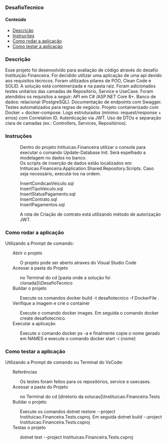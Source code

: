 <h3><b>DesafioTecnico</b></h3>

<!---->
<h4>Conteúdo</h4>
<ul>
	<li><a href="#descricao">Descrição</a><br></li>
	<li><a href="#instrucoes">Instruções</a><br></li>
	<li><a href="#rodar">Como rodar a aplicação </a><br></li>
	<li><a href="#testar">Como testar a aplicação </a><br></li>
</ul>



<!---->
<h3 id="descricao">Descrição</h3>
<p> Esse projeto foi desenvolvido para avaliação de código através do desafio Instituição Financeira.
Foi decidido utilizar uma aplicação de uma api devido aos requisitos técnicos.
  Foram utilizados pilares de POO, Clean Code e SOLID.
  A solução está conteinerizada e na pasta raiz.
  Foram adicionados testes unitários das camadas de Repositório, Service e UseCase.
  Foram atendidos os requisitos a seguir:
  API em C# /ASP.NET Core 8+.
  Banco de dados: relacional (PostgreSQL).
  Documentação de endpoints com Swagger.
  Testes automatizados para regras de negócio.
  Projeto containerizado com Docker + docker-compose.
  Logs estruturados (mínimo: request/response + erros) com Correlation ID.
  Autenticação via JWT.
  Uso de DTOs e separação clara de camadas (ex.: Controllers, Services, Repositórios).
</p>


<!---->
<h3 id="instrucoes">Instruções</h3>
<ul style="list-style: none;">  
	<li></li>
		<ul style="list-style: none;"> 
			<li>Dentro do projeto Intituicao.Financeira utilizar o console para executar o comando Update-Database Init. Será espelhado a modelagem no dados no banco.</li>
			<li>Os scripts de inserção de dados estão localizados em: Intituicao.Financeira.Application.Shared.Repository.Scripts. Caso seja necessário, executá-los na ordem.</li>
		</ul>    
    <li></li>
		<ul style="list-style: none;">
			<li>InsertCondicaoVeiculo.sql</li>	
			<li>InsertTipoVeiculo.sql</li>	
			<li>InsertStatusPagamento.sql</li>	
			<li>InsertContrato.sql</li>	
			<li>InsertPagamentos.sql</li>	
		</ul>	
        <li></li>
    <ul style="list-style: none;"> 
			<li>A rota de Criação de contrato está utilizando método de autorização JWT.</li>
		</ul>    
    <li></li>			
</ul>

<!---->
<h3 id="rodar">Como rodar a aplicação</h3>
<p>Utilizando a Prompt de comando:</p>
<ul style="list-style: none;">	
	<li>Abrir o projeto</li>
		<ul style="list-style: none;">	
			<li> O projeto pode ser aberto atraves do Visual Studio Code </li>
		</ul>	
	<li>Acessar a pasta do Projeto</li>
		<ul style="list-style: none;">	
			<li> no Terminal do cd [pasta onde a solução foi clonada]\\DesafioTecnico </li>
		</ul>	
	<li>Buildar o projeto</li>
		<ul style="list-style: none;">	
			<li>	Execute os comandos docker build -t desafiotecnico -f DockerFile . </li>
		</ul>	
	<li>Verifique a imagem e crie o container </li>
		<ul style="list-style: none;">	
			<li>	Execute o comando docker images. Em seguida o comando docker create desafiotecnico. </li>
		</ul>	
	<li>Executar a aplicação</li>
		<ul style="list-style: none;">
			<li>	Execute o comando docker ps -a e finalmente copie o nome gerado em NAMES e execute o comando docker start -i {nome}</li>
		</ul>
</ul>	

<h3 id="Testar">Como testar a aplicação</h3>
<p>Utilizando a Prompt de comando ou Terminal do VsCode:</p>
<ul style="list-style: none;">	
	<li>Referências</li>
		<ul style="list-style: none;">	
			<li> Os testes foram feitos para os repositórios, service e usecases.</li>
		</ul>		
	<li>Acessar a pasta do Projeto</li>
		<ul style="list-style: none;">	
			<li> no Terminal do cd [diretorio da solucao]\Instituicao.Financeira.Tests </li>
		</ul>	
	<li>Buildar o projeto</li>
		<ul style="list-style: none;">	
			<li>	Execute os comandos dotnet restore --project Instituicao.Financeira.Tests.csproj. Em seguida dotnet build --project Instituicao.Financeira.Tests.csproj </li>
		</ul>	
	<li>Testas o projeto</li>
		<ul style="list-style: none;">	
			<li>	dotnet test --project Instituicao.Financeira.Tests.csproj </li>
		</ul>	
</ul>	

<!---->
